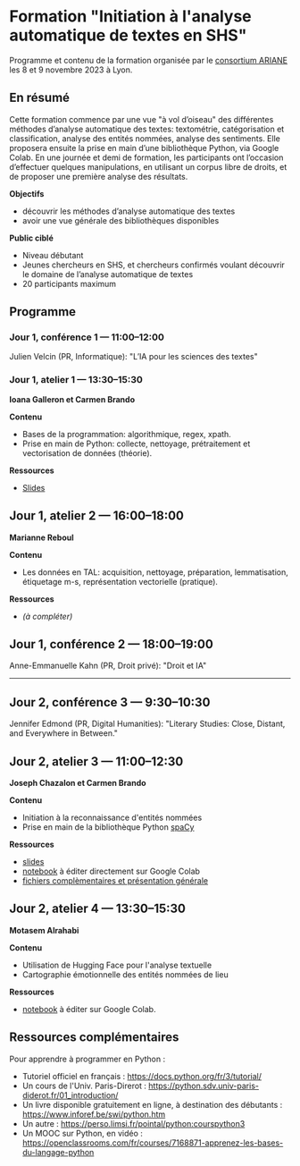 # Formation "Initiation à l'analyse automatique de textes en SHS"

Programme et contenu de la formation organisée par le [consortium ARIANE](https://cst-ariane.huma-num.fr/) les 8 et 9 novembre 2023 à Lyon.

## En résumé

Cette formation commence par une vue "à vol d’oiseau" des différentes méthodes d’analyse automatique des textes: textométrie, catégorisation et classification, analyse des entités nommées, analyse des sentiments. Elle proposera ensuite la prise en main d’une bibliothèque Python, via Google Colab. En une journée et demi de formation, les participants ont l’occasion d’effectuer quelques manipulations, en utilisant un corpus libre de droits, et de proposer une première analyse des résultats.

**Objectifs**

- découvrir les méthodes d’analyse automatique des textes
- avoir une vue générale des bibliothèques disponibles

**Public ciblé**

- Niveau débutant
- Jeunes chercheurs en SHS, et chercheurs confirmés voulant découvrir le domaine de l’analyse automatique de textes
- 20 participants maximum

## Programme

### Jour 1, conférence 1 — 11:00–12:00

Julien Velcin (PR, Informatique):  "L’IA pour les sciences des textes"


### Jour 1, atelier 1 — 13:30–15:30

**Ioana Galleron et Carmen Brando**

**Contenu**

- Bases de la programmation: algorithmique, regex, xpath.
- Prise en main de Python: collecte, nettoyage, prétraitement et vectorisation de données (théorie).


**Ressources**

- [Slides](https://github.com/Consortium-ARIANE/Formation-Lyon-8-9-novembre-2023/raw/main/seance1_2023.11.08.pptx)


## Jour 1, atelier 2 — 16:00–18:00

**Marianne Reboul**

**Contenu**

- Les données en TAL: acquisition, nettoyage, préparation, lemmatisation, étiquetage m-s, représentation vectorielle (pratique).


**Ressources**

- *(à compléter)*


## Jour 1, conférence 2 — 18:00–19:00

Anne-Emmanuelle Kahn (PR, Droit privé): "Droit et IA"


___________________________


## Jour 2, conférence 3 — 9:30–10:30

Jennifer Edmond (PR, Digital Humanities): "Literary Studies: Close, Distant, and Everywhere in Between."


## Jour 2, atelier 3 — 11:00–12:30

**Joseph Chazalon et Carmen Brando**

**Contenu**

- Initiation à la reconnaissance d'entités nommées
- Prise en main de la bibliothèque Python [spaCy](https://spacy.io/)


**Ressources**

- [slides](https://docs.google.com/presentation/d/1_RycfOOeQo8XZNojsx7SzaSDyhepj-8n8w7xMpf9UGI/edit)
- [notebook](https://colab.research.google.com/github/Consortium-ARIANE/Formation-Lyon-8-9-novembre-2023/blob/main/jour2-atelier1-NER-avec-spaCy/intro-ner-spacy-student.ipynb) à éditer directement sur Google Colab
- [fichiers complèmentaires et présentation générale](https://github.com/Consortium-ARIANE/Formation-Lyon-8-9-novembre-2023/tree/main/jour2-atelier1-NER-avec-spaCy)


## Jour 2, atelier 4 — 13:30–15:30

**Motasem Alrahabi**


**Contenu**

- Utilisation de Hugging Face pour l'analyse textuelle
- Cartographie émotionnelle des entités nommées de lieu


**Ressources**

- [notebook](https://colab.research.google.com/drive/1Es7sDrnOnhLtjo-7OBraEqRkW32OZq7x?usp=sharing) à éditer sur Google Colab.


## Ressources complémentaires

Pour apprendre à programmer en Python :

- Tutoriel officiel en français : <https://docs.python.org/fr/3/tutorial/>
- Un cours de l'Univ. Paris-Direrot : <https://python.sdv.univ-paris-diderot.fr/01_introduction/>
- Un livre disponible gratuitement en ligne, à destination des débutants : <https://www.inforef.be/swi/python.htm>
- Un autre : <https://perso.limsi.fr/pointal/python:courspython3>
- Un MOOC sur Python, en vidéo : <https://openclassrooms.com/fr/courses/7168871-apprenez-les-bases-du-langage-python>

